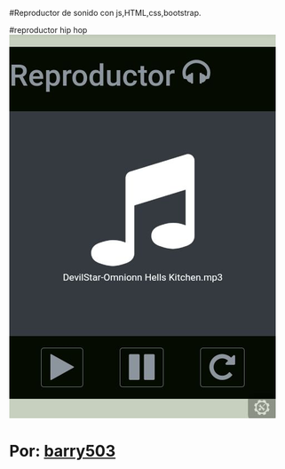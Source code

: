 #Reproductor de sonido con js,HTML,css,bootstrap.

#reproductor hip hop
!["vista previa"](img/thumb.jpg)

# Por: [barry503](https://github/barry503)